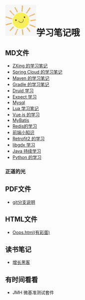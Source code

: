 # <img src="./img/logo.jpg" width = "100" height = "100" alt="标题图" />学习笔记哦

MD文件
---

* [ZXing 的学习笔记](./md/ZXing.md)
* [Spring Cloud 的学习笔记](./md/SpringCloud学习笔记.md)
* [Maven 的学习笔记](./md/maven学习笔记.md)
* [Gradle 的学习笔记](./md/Gradle学习笔记.md)
* [Druid 学习](./md/Druid学习.md)
* [Expect 学习](./md/expect学习.md)
* [Mysql](./md/Mysql.md)
* [Lua 学习笔记](./md/Lua学习笔记.md)
* [Vue.js 的学习](./md/vue_js.md)
* [MyBatis](./md/MyBatis.md)
* [Redis的学习](./md/redis.md)
* [前端小知识](./md/frontEnd.md)
* [Retrofit2 的学习](./md/Retrofit2.md)
* [libgdx 学习](./md/libgdx.md)
* [Java 持续学习](./md/java.md)
* [Python 的学习](./md/python.md)

### 正道的光

PDF文件
---

* [git分支说明](./pdf/git分支说明.pdf)

HTML文件
---

* [Oops.html(有彩蛋)](./oops.html)

读书笔记
---

* [增长黑客](./doc/20200512.md)

有时间看看
---

* JMH 微基准测试套件
